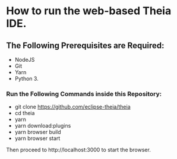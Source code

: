 
# How to run the web-based Theia IDE.
## The Following Prerequisites are Required:
- NodeJS 
- Git 
- Yarn
- Python 3.

### Run the Following Commands inside this Repository:

- git clone https://github.com/eclipse-theia/theia 
- cd theia
- yarn
- yarn download:plugins
- yarn browser build
- yarn browser start

Then proceed to http://localhost:3000 to start the browser.